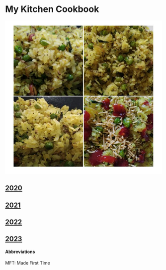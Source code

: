 # My Kitchen Cookbook

![poha_2020-10-17](poha_2020-10-17.jpg)


## [2020](2020.md)

## [2021](2021.md)

## [2022](2022.md)

## [2023](2023.md)

####  Abbreviations

MFT: Made First Time